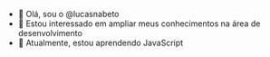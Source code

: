 - 👋 Olá, sou o @lucasnabeto
- 👀 Estou interessado em ampliar meus conhecimentos na área de desenvolvimento
- 🌱 Atualmente, estou aprendendo JavaScript

<!---
lucasnabeto/lucasnabeto is a ✨ special ✨ repository because its `README.md` (this file) appears on your GitHub profile.
You can click the Preview link to take a look at your changes.
--->
